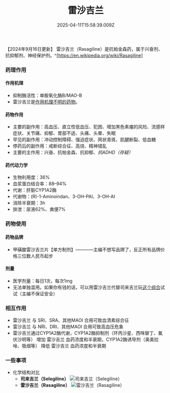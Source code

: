 ﻿---
title: 雷沙吉兰
description: 
published: true
date: 2025-04-11T15:58:39.009Z
tags: 
editor: markdown
dateCreated: 2025-04-12T10:05:12.112Z
---

【2024年9月16日更新】
雷沙吉兰（Rasagiline）是抗帕金森药，属于兴奋剂、抗抑郁剂、神经保护剂。^[https://en.wikipedia.org/wiki/Rasagiline]
### 药理作用
#### 作用机理
- 抑制酶活性：单胺氧化酶B/MAO-B
- 雷沙吉兰是[作用机理不明的药物](https://overspeed-wiki.github.io/%E7%B4%A2%E5%BC%95/#%E4%BD%9C%E7%94%A8%E6%9C%BA%E7%90%86%E4%B8%8D%E6%98%8E%E7%9A%84%E8%8D%AF%E7%89%A9%E7%B4%A2%E5%BC%95-1)。
#### 药物作用
- 主要的副作用：高血压、直立性低血压、犯困、增加黑色素瘤的风险、流感样症状、关节痛、抑郁、胃部不适、头痛、头晕、失眠
- 罕见的副作用：冲动控制障碍、强迫症状、网状青斑、肌腱断裂、低血糖
- 停药后的副作用：戒断综合征、高烧、精神错乱
- 主要的主作用：兴奋、抗帕金森、抗抑郁、*抗ADHD（存疑）*
#### 药代动力学
- 生物利用度：36%
- 血浆蛋白结合率：88–94%
- 代谢：肝脏CYP1A2酶
- 代谢物：(R)-1-Aminoindan、3-OH-PAI、3-OH-AI
- 消除半衰期：3h
- 排泄：尿液62%、粪便7%
### 药物使用
#### 药物品牌
- 甲磺酸雷沙吉兰片【单方制剂】————主编不想写品牌了，反正所有品牌价格三位数人民币起步
#### 剂量
- 医学剂量：每日1次，每次1mg
- 无法单独滥用。如果你有钱的话，可以用雷沙吉兰代替司来吉兰玩[这个组合](/zh/drug/%E5%8F%B8%E6%9D%A5%E5%90%89%E5%85%B0-%E8%8B%AF%E4%B9%99%E8%83%BA-%E5%AE%89%E9%9D%9E%E4%BB%96%E9%85%AE)试试（主编不保证安全）
### 相互作用
- 雷沙吉兰 与 SRI、SRA、其他MAOI 合用可致血清素综合征
- 雷沙吉兰 与 NRI、DRI、其他MAOI 合用可致高血压危象
- 雷沙吉兰通过CYP1A2酶代谢，CYP1A2酶抑制剂（环丙沙星、西咪替丁、氟伏沙明等） 增加 雷沙吉兰 血药浓度和半衰期，CYP1A2酶诱导剂（奥美拉唑、吸烟等） 降低 雷沙吉兰 血药浓度和半衰期
### 一些事项
- 化学结构对比
  - **司来吉兰（Selegiline）** ![司来吉兰（Selegiline）](/imgs/司来吉兰.png)
  - **雷沙吉兰（Rasagiline）** ![雷沙吉兰（Rasagiline）](/imgs/雷沙吉兰.png)
